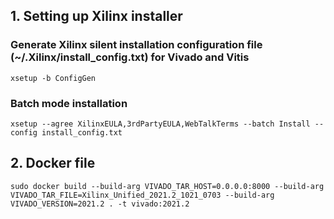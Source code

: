 ## 1. Setting up Xilinx installer

### Generate Xilinx silent installation configuration file (~/.Xilinx/install_config.txt) for Vivado and Vitis

```
xsetup -b ConfigGen
```

### Batch mode installation

```
xsetup --agree XilinxEULA,3rdPartyEULA,WebTalkTerms --batch Install --config install_config.txt
```

## 2. Docker file

```
sudo docker build --build-arg VIVADO_TAR_HOST=0.0.0.0:8000 --build-arg VIVADO_TAR_FILE=Xilinx_Unified_2021.2_1021_0703 --build-arg VIVADO_VERSION=2021.2 . -t vivado:2021.2
```


